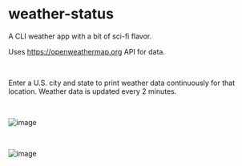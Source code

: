 # weather-status

A CLI weather app with a bit of sci-fi flavor.

Uses https://openweathermap.org API for data.

<br/>

Enter a U.S. city and state to print weather data continuously for that location. Weather data is updated every 2 minutes.

<br/>

![image](https://user-images.githubusercontent.com/39043451/109738292-2b2e6c80-7b8d-11eb-82b6-797de074e97e.png)

<br/>

![image](https://user-images.githubusercontent.com/39043451/109738444-6c268100-7b8d-11eb-811d-02f70633c194.png)
